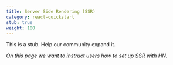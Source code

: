 ```yaml
---
title: Server Side Rendering (SSR)
category: react-quickstart
stub: true
weight: 100
---
```


This is a stub. Help our community expand it.

_On this page we want to instruct users how to set up SSR with HN._
